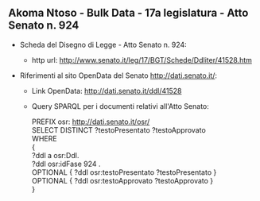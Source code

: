 ## Akoma Ntoso - Bulk Data - 17a legislatura - Atto Senato n. 924 ##

* Scheda del Disegno di Legge - Atto Senato n. 924:
	* http url: http://www.senato.it/leg/17/BGT/Schede/Ddliter/41528.htm

* Riferimenti al sito OpenData del Senato http://dati.senato.it/:
	* Link OpenData: http://dati.senato.it/ddl/41528
	* Query SPARQL per i documenti relativi all'Atto Senato:

        PREFIX osr: <http://dati.senato.it/osr/>  
		SELECT DISTINCT ?testoPresentato ?testoApprovato  
		WHERE  
		{  
		    ?ddl a osr:Ddl.  
		    ?ddl osr:idFase 924 .  
		    OPTIONAL { ?ddl osr:testoPresentato ?testoPresentato }  
		    OPTIONAL { ?ddl osr:testoApprovato ?testoApprovato }  
		}
		